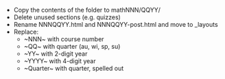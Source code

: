 - Copy the contents of the folder to mathNNN/QQYY/
- Delete unused sections (e.g. quizzes)
- Rename NNNQQYY.html and NNNQQYY-post.html and move to _layouts
- Replace:
	- ~NNN~ with course number
	- ~QQ~ with quarter (au, wi, sp, su)
	- ~YY~ with 2-digit year
	- ~YYYY~ with 4-digit year
	- ~Quarter~ with quarter, spelled out

